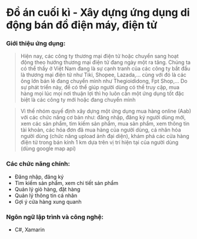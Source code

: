 # Đồ án cuối kì - Xây dựng ứng dụng di động bán đồ điện máy, điện tử

### Giới thiệu ứng dụng:
> Hiện nay, các công ty thương mại điện tử hoặc chuyển sang hoạt động theo hướng thương mại điện tử đang ngày một ra tăng. Chúng ta có thể thấy ở Việt Nam đang là sự cạnh tranh của các công ty bắt đầu là thương mại điện tử như Tiki, Shopee, Lazada,... cùng với đó là các ông lớn bán lẻ đang chuyển mình như Thegioididong, Fpt Shop,…
Do sự phát triển này, để có thể giúp người dùng có thể truy cập, mua hàng mọi lúc mọi nơi thuận lợi thì họ luôn cần một ứng dụng tốt đặc biệt là các công ty mới hoặc đang chuyển mình

> Vì thế nhóm quyế định xây dựng một ứng dụng mua hàng online (Aab) với các chức năng cơ bản như: đăng nhập, đăng ký người dùng mới, xem các sản phẩm, tìm kiếm sản phẩm, mua sản phẩm, xem thông tin tài khoản, các hóa đơn đã mua hàng của người dùng, cá nhân hóa người dùng (chức năng upload ảnh đại diện), khám phá các cửa hàng điện tử trong bán kính 1 km dựa trên vị trí hiện tại của người dùng (dùng google map api)

### Các chức năng chính:
* Đăng nhập, đăng ký
* Tìm kiếm sản phẩm, xem chi tiết sản phẩm
* Quản lý giỏ hàng, đặt hàng
* Quản lý thông tin cá nhân
* Gợi ý cửa hàng xung quanh

### Ngôn ngữ lập trình và công nghệ:
* C#, Xamarin
